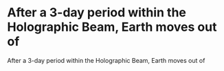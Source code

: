 # After a 3-day period within the Holographic Beam, Earth moves out of

After a 3-day period within the Holographic Beam, Earth moves out of